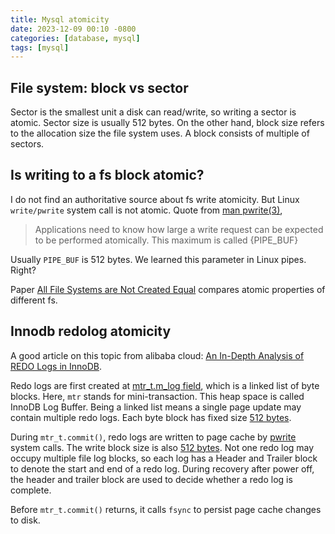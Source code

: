 ```yaml
---
title: Mysql atomicity
date: 2023-12-09 00:10 -0800
categories: [database, mysql]
tags: [mysql]
---
```


## File system: block vs sector

Sector is the smallest unit a disk can read/write, so writing a sector is
atomic. Sector size is usually 512 bytes. On the other hand, block size refers
to the allocation size the file system uses. A block consists of multiple of
sectors.

## Is writing to a fs block atomic?

I do not find an authoritative source about fs write atomicity. But Linux
`write/pwrite` system call is not atomic. Quote from
[man pwrite(3)](https://linux.die.net/man/3/pwrite),

> Applications need to know how large a write request can be expected to be
> performed atomically. This maximum is called {PIPE_BUF}

Usually `PIPE_BUF` is 512 bytes. We learned this parameter in Linux pipes.
Right?

Paper
[All File Systems are Not Created Equal](https://blog.acolyer.org/2016/02/11/fs-not-equal/)
compares atomic properties of different fs.

## Innodb redolog atomicity

A good article on this topic from alibaba cloud:
[An In-Depth Analysis of REDO Logs in InnoDB](https://www.alibabacloud.com/blog/an-in-depth-analysis-of-redo-logs-in-innodb_598965).

Redo logs are first created at
[mtr_t.m_log field](https://github.com/mysql/mysql-server/blob/a246bad76b9271cb4333634e954040a970222e0a/storage/innobase/include/mtr0mtr.h#L188),
which is a linked list of byte blocks. Here, `mtr` stands for mini-transaction.
This heap space is called InnoDB Log Buffer. Being a linked list means a single
page update may contain multiple redo logs. Each byte block has fixed size
[512 bytes](https://github.com/mysql/mysql-server/blob/a246bad76b9271cb4333634e954040a970222e0a/storage/innobase/include/dyn0types.h#L43-L44).

During `mtr_t.commit()`, redo logs are written to page cache by
[pwrite](https://github.com/mysql/mysql-server/blob/a246bad76b9271cb4333634e954040a970222e0a/storage/innobase/os/os0file.cc#L2047)
system calls. The write block size is also
[512 bytes](https://github.com/mysql/mysql-server/blob/a246bad76b9271cb4333634e954040a970222e0a/storage/innobase/include/os0file.h#L191-L192).
Not one redo log may occupy multiple file log blocks, so each log has a Header
and Trailer block to denote the start and end of a redo log. During recovery
after power off, the header and trailer block are used to decide whether a redo
log is complete.

Before `mtr_t.commit()` returns, it calls `fsync` to persist page cache changes
to disk.
